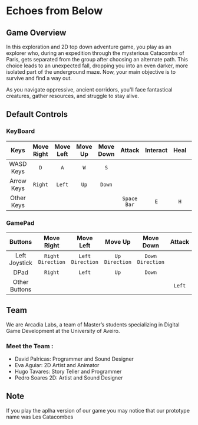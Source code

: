 # Echoes from Below

## Game Overview

In this exploration and 2D top down adventure game, you play as an explorer who, during an expedition through the mysterious Catacombs of Paris, gets separated from the group after choosing an alternate path. This choice leads to an unexpected fall, dropping you into an even darker, more isolated part of the underground maze. Now, your main objective is to survive and find a way out.

As you navigate oppressive, ancient corridors, you'll face fantastical creatures, gather resources, and struggle to stay alive. 

## Default Controls
### KeyBoard
 |Keys         | Move Right| Move Left| Move Up| Move Down|    Attack    | Interact   | Heal | Switch Weapons|Pause/Unpause Game|
 |:-----------:| :--------:| :-------:|:------:|:--------:|:------------:|:----------:|:----:|:-------------:|:----------------:|
 |WASD Keys    |     `D`   |    `A`   |  `W`   |   `S`    |              |            |      |               |                  |
 | Arrow Keys  |  `Right`  |  `Left`  |  `Up`  |  `Down`  |              |            |      |               |                  |
 | Other Keys  |           |          |        |          |  `Space Bar` |    `E`     | `H`  |       `Q`     |  `Escape`        | 

 ### GamePad
 |Buttons        |   Move Right      |     Move Left    |      Move Up     |      Move Down   |    Attack | Interact  | Heal | Switch Weapons|Pause/Unpause Game|
 |:-------------:|:-----------------:|:----------------:|:----------------:|:----------------:|:---------:|:---------:|:----:|:-------------:|:-----------------:|
 | Left Joystick |  `Right Direction`|  `Left Direction`|  `Up Direction`  |  `Down Direction`|           |           |      |               |                   |
 | DPad          |  `Right`          |  `Left`          |  `Up`            |  `Down`          |           |           |      |               |                   |
 | Other Buttons |                   |                  |                  |                  |  `Left`   | `Down`    | `Up` |   `Left`      |  `Start`          |

 
## Team
We are Arcadia Labs, a team of Master’s students specializing in Digital Game Development at the University of Aveiro. 

### Meet the Team : 
* David Palricas: Programmer and Sound Designer 
* Eva Aguiar: 2D Artist and Animator
* Hugo Tavares: Story Teller and Programmer
* Pedro Soares 2D: Artist and Sound Designer 

## Note
If you play the aplha version of our game you may notice that our prototype name was Les Catacombes
